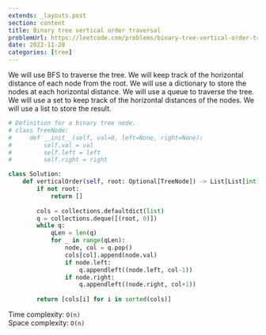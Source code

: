 ```yaml
---
extends: _layouts.post
section: content
title: Binary tree vertical order traversal
problemUrl: https://leetcode.com/problems/binary-tree-vertical-order-traversal/
date: 2022-11-28
categories: [tree]
---
```


We will use BFS to traverse the tree. We will keep track of the horizontal distance of each node from the root. We will use a dictionary to store the nodes at each horizontal distance. We will use a queue to traverse the tree. We will use a set to keep track of the horizontal distances of the nodes. We will use a list to store the result.

```python
# Definition for a binary tree node.
# class TreeNode:
#     def __init__(self, val=0, left=None, right=None):
#         self.val = val
#         self.left = left
#         self.right = right

class Solution:
    def verticalOrder(self, root: Optional[TreeNode]) -> List[List[int]]:
        if not root:
            return []
        
        cols = collections.defaultdict(list)
        q = collections.deque([(root, 0)])
        while q:
            qLen = len(q)
            for _ in range(qLen):
                node, col = q.pop()
                cols[col].append(node.val)
                if node.left:
                    q.appendleft((node.left, col-1))
                if node.right:
                    q.appendleft((node.right, col+1))
        
        return [cols[i] for i in sorted(cols)]
```

Time complexity: `O(n)` <br/>
Space complexity: `O(n)`